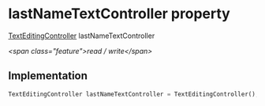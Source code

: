 


# lastNameTextController property







[TextEditingController](https:api.flutter.dev/flutter/widgets/TextEditingController-class.html) lastNameTextController
  
_\<span class="feature"\>read / write\</span\>_






## Implementation

```dart
TextEditingController lastNameTextController = TextEditingController();
```







